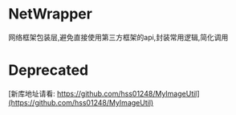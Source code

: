 # NetWrapper
网络框架包装层,避免直接使用第三方框架的api,封装常用逻辑,简化调用

# Deprecated
[新库地址请看: https://github.com/hss01248/MyImageUtil](https://github.com/hss01248/MyImageUtil)
